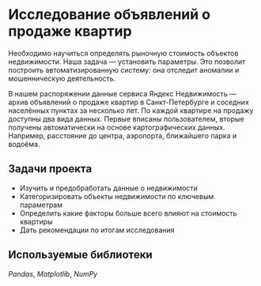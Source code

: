# Исследование объявлений о продаже квартир

Необходимо научиться определять рыночную стоимость объектов недвижимости. Наша задача — установить параметры. Это позволит построить автоматизированную систему: она отследит аномалии и мошенническую деятельность.

В нашем распоряжении данные сервиса Яндекc Недвижимость — архив объявлений о продаже квартир в Санкт-Петербурге и соседних населённых пунктах за несколько лет. По каждой квартире на продажу доступны два вида данных. Первые вписаны пользователем, вторые получены автоматически на основе картографических данных. Например, расстояние до центра, аэропорта, ближайшего парка и водоёма.

## Задачи проекта
* Изучить и предобработать данные о недвижимости
* Категоризировать объекты недвижимости по ключевым параметрам   
* Определить какие факторы больше всего влияют на стоимость квартиры 
* Дать рекомендации по итогам исследования

## Используемые библиотеки
*Pandas*, *Matplotlib*, *NumPy*